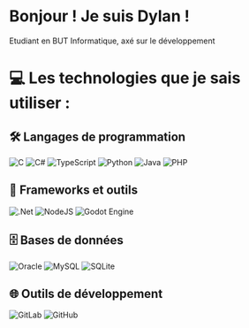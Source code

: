 # Bonjour ! Je suis Dylan !
Etudiant en BUT Informatique, axé sur le développement

# 💻 Les technologies que je sais utiliser :

## 🛠️ Langages de programmation
![C](https://img.shields.io/badge/c-%2300599C.svg?style=for-the-badge&logo=c&logoColor=white)  ![C#](https://img.shields.io/badge/c%23-%23239120.svg?style=for-the-badge&logo=csharp&logoColor=white)  ![TypeScript](https://img.shields.io/badge/typescript-%23007ACC.svg?style=for-the-badge&logo=typescript&logoColor=white)  ![Python](https://img.shields.io/badge/python-3670A0?style=for-the-badge&logo=python&logoColor=ffdd54)  ![Java](https://img.shields.io/badge/java-%23ED8B00.svg?style=for-the-badge&logo=openjdk&logoColor=white)  ![PHP](https://img.shields.io/badge/php-%23777BB4.svg?style=for-the-badge&logo=php&logoColor=white)  

## 🧰 Frameworks et outils
![.Net](https://img.shields.io/badge/.NET-5C2D91?style=for-the-badge&logo=.net&logoColor=white)  ![NodeJS](https://img.shields.io/badge/node.js-6DA55F?style=for-the-badge&logo=node.js&logoColor=white)  ![Godot Engine](https://img.shields.io/badge/GODOT-%23FFFFFF.svg?style=for-the-badge&logo=godot-engine)  

## 🗄️ Bases de données
![Oracle](https://img.shields.io/badge/Oracle-F80000?style=for-the-badge&logo=oracle&logoColor=white)  ![MySQL](https://img.shields.io/badge/mysql-4479A1.svg?style=for-the-badge&logo=mysql&logoColor=white)  ![SQLite](https://img.shields.io/badge/sqlite-%2307405e.svg?style=for-the-badge&logo=sqlite&logoColor=white)  

## 🌐 Outils de développement
![GitLab](https://img.shields.io/badge/gitlab-%23181717.svg?style=for-the-badge&logo=gitlab&logoColor=white)  ![GitHub](https://img.shields.io/badge/github-%23121011.svg?style=for-the-badge&logo=github&logoColor=white)  


<!---

# 📊 GitHub Stats:
![](https://github-readme-stats.vercel.app/api?username=DLR-Coding&theme=dark&hide_border=false&include_all_commits=false&count_private=true)<br/>
![](https://nirzak-streak-stats.vercel.app/?user=DLR-Coding&theme=dark&hide_border=false)<br/>
![](https://github-readme-stats.vercel.app/api/top-langs/?username=DLR-Coding&theme=dark&hide_border=false&include_all_commits=false&count_private=true&layout=compact)

DLR-coding/DLR-coding is a ✨ special ✨ repository because its `README.md` (this file) appears on your GitHub profile.
You can click the Preview link to take a look at your changes.
--->
